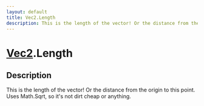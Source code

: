 ```yaml
---
layout: default
title: Vec2.Length
description: This is the length of the vector! Or the distance from the origin to this point. Uses Math.Sqrt, so it's not dirt cheap or anything.
---
```

# [Vec2]({{site.url}}/Pages/Reference/Vec2.html).Length

## Description
This is the length of the vector! Or the distance
from the origin to this point. Uses Math.Sqrt, so it's not dirt
cheap or anything.

